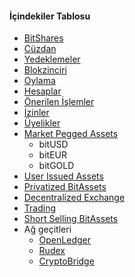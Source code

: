 #### İçindekiler Tablosu

- [BitShares](introduction/bitshares.md)
- [Cüzdan](introduction/wallets.md)
- [Yedeklemeler](introduction/backups.md)
- [Blokzinciri](introduction/blockchain.md)
- [Oylama](voting.md)
- [Hesaplar](accounts/general.md)
- [Önerilen İşlemler](accounts/proposed.md)
- [İzinler](accounts/permissions.md)
- [Üyelikler](accounts/membership.md)
- [Market Pegged Assets](assets/mpa.md) 
    - bitUSD
    - bitEUR
    - bitGOLD
- [User Issued Assets](assets/uia.md)
- [Privatized BitAssets](assets/privbitassets.md)
- [Decentralized Exchange](dex/introduction.md)
- [Trading](dex/trading.md)
- [Short Selling BitAssets](dex/shorting.md)
- Ağ geçitleri 
    - [OpenLedger](gateways/openledger.md)
    - [Rudex](gateways/rudex.md)
    - [CryptoBridge](gateways/cryptobridge.md)